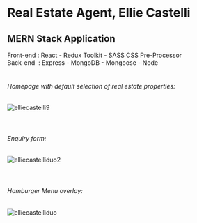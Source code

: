 <h1>Real Estate Agent, Ellie Castelli</h1>

<h2>MERN Stack Application</h2>
Front-end : React - Redux Toolkit - SASS CSS Pre-Processor<br>
Back-end&nbsp;  : Express - MongoDB - Mongoose - Node<br><br>


<h6>Homepage with default selection of real estate properties:</h6>

![elliecastelli9](https://user-images.githubusercontent.com/38325801/185565594-6ac60926-d914-48b0-beaa-8d09db70eb68.png)<br><br><br>

<h6>Enquiry form:</h6>

![elliecastelliduo2](https://user-images.githubusercontent.com/38325801/185598123-d032738c-e2fe-4a7c-bbe3-8be645d1c015.png)<br><br><br>

<h6>Hamburger Menu overlay:</h6>

![elliecastelliduo](https://user-images.githubusercontent.com/38325801/182094619-bb703d6e-f94d-456b-a89b-809455d63204.png)<br><br><br>